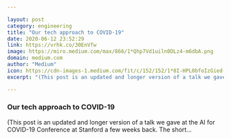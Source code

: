 ```yaml
---

layout: post
category: engineering
title: "Our tech approach to COVID-19"
date: 2020-06-12 23:52:29
link: https://vrhk.co/30EnVfw
image: https://miro.medium.com/max/866/1*Qhp7Vd1uiln0DLz4-m6dbA.png
domain: medium.com
author: "Medium"
icon: https://cdn-images-1.medium.com/fit/c/152/152/1*8I-HPL0bfoIzGied-dzOvA.png
excerpt: "(This post is an updated and longer version of a talk we gave at the AI for COVID-19 Conference at Stanford a few weeks back. The short…"

---
```


### Our tech approach to COVID-19

(This post is an updated and longer version of a talk we gave at the AI for COVID-19 Conference at Stanford a few weeks back. The short…